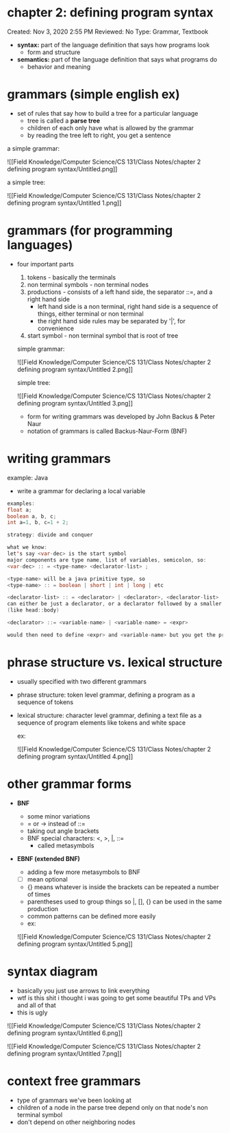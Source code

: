 # chapter 2: defining program syntax

Created: Nov 3, 2020 2:55 PM
Reviewed: No
Type: Grammar, Textbook

- **syntax:** part of the language definition that says how programs look
    - form and structure
- **semantics:** part of the language definition that says what programs do
    - behavior and meaning

# grammars (simple english ex)

- set of rules that say how to build a tree for a particular language
    - tree is called a **parse tree**
    - children of each only have what is allowed by the grammar
    - by reading the tree left to right, you get a sentence

a simple grammar: 

![[Field Knowledge/Computer Science/CS 131/Class Notes/chapter 2 defining program syntax/Untitled.png]]

a simple tree: 

![[Field Knowledge/Computer Science/CS 131/Class Notes/chapter 2 defining program syntax/Untitled 1.png]]

# grammars (for programming languages)

- four important parts
    1. tokens - basically the terminals
    2. non terminal symbols - non terminal nodes
    3. productions - consists of a left hand side, the separator ::=, and a right hand side
        - left hand side is a non terminal, right hand side is a sequence of things, either terminal or non terminal
        - the right hand side rules may be separated by '|', for convenience
    4. start symbol - non terminal symbol that is root of tree

    simple grammar:

    ![[Field Knowledge/Computer Science/CS 131/Class Notes/chapter 2 defining program syntax/Untitled 2.png]]

    simple tree: 

    ![[Field Knowledge/Computer Science/CS 131/Class Notes/chapter 2 defining program syntax/Untitled 3.png]]

    - form for writing grammars was developed by John Backus & Peter Naur
    - notation of grammars is called Backus-Naur-Form (BNF)

# writing grammars

example: Java

- write a grammar for declaring a local variable

```java
examples: 
float a;
boolean a, b, c;
int a=1, b, c=1 + 2;

strategy: divide and conquer

what we know: 
let's say <var-dec> is the start symbol
major components are type name, list of variables, semicolon, so: 
<var-dec> :: = <type-name> <declarator-list> ;

<type-name> will be a java primitive type, so 
<type-name> :: = boolean | short | int | long | etc

<declarator-list> :: = <declarator> | <declarator>, <declarator-list> 
can either be just a declarator, or a declarator followed by a smaller list 
(like head::body)

<declarator> ::= <variable-name> | <variable-name> = <expr>

would then need to define <expr> and <variable-name> but you get the premise

```

# phrase structure vs. lexical structure

- usually specified with two different grammars
- phrase structure: token level grammar, defining a program as a sequence of tokens
- lexical structure: character level grammar, defining a text file as a sequence of program elements like tokens and white space

    ex: 

    ![[Field Knowledge/Computer Science/CS 131/Class Notes/chapter 2 defining program syntax/Untitled 4.png]]

# other grammar forms

- **BNF**
    - some minor variations
    - = or → instead of ::=
    - taking out angle brackets
    - BNF special characters: <, >, |, ::=
        - called metasymbols
- **EBNF (extended BNF)**
    - adding a few more metasymbols to BNF
    - [ ] mean optional
    - {} means whatever is inside the brackets can be repeated a number of times
    - parentheses used to group things so |, [], {} can be used in the same production
    - common patterns can be defined more easily
    - ex:

    ![[Field Knowledge/Computer Science/CS 131/Class Notes/chapter 2 defining program syntax/Untitled 5.png]]

# syntax diagram

- basically you just use arrows to link everything
- wtf is this shit i thought i was going to get some beautiful TPs and VPs and all of that
- this is ugly

![[Field Knowledge/Computer Science/CS 131/Class Notes/chapter 2 defining program syntax/Untitled 6.png]]

![[Field Knowledge/Computer Science/CS 131/Class Notes/chapter 2 defining program syntax/Untitled 7.png]]

# context free grammars

- type of grammars we've been looking at
- children of a node in the parse tree depend only on that node's non terminal symbol
- don't depend on other neighboring nodes